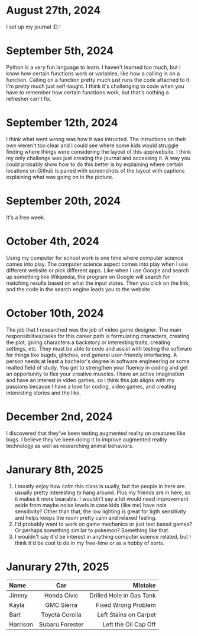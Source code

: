 # August 27th, 2024
I set up my journal :D !
# September 5th, 2024
Python is a very fun language to learn. I haven't learned too much, but I know how certain functions work or variables, like how a calling in on a function. Calling on a function pretty much just runs the code attached to it. I'm pretty much just self-taught. I think it's challenging to code when you have to remember how certain functions work, but that's nothing a refresher can't fix.
# September 12th, 2024
I think what went wrong was how it was intructed. The intructions on their own weren't too clear and I could see where some kids would struggle finding where things were considering the layout of this app/website. I think my only challenge was just creating the journal and accessing it. A way you could probably show how to do this better is by explaining where certain locations on Github is paired with screenshots of the layout with captions explaining what was going on in the picture.
# September 20th, 2024
It's a free week.
# October 4th, 2024
Using my computer for school work is one time where computer science comes into play. The computer science aspect comes into play when I use different website or pick different apps. Like when I use Google and search up something like Wikipedia, the program on Google will search for matching results based on what the input states. Then you click on the link, and the code in the search engine leads you to the website.
# October 10th, 2024
The job that I researched was the job of video game designer. The main responsiblities/tasks for this career path is formulating characters, creating the plot, giving characters a backstory or interesting traits, creating settings, etc. They must be able to code and assist with testing the software for things like bugds, glitches, and general user-friendly interfacing. A person needs at least a bachelor's degree in software engineering or some realted field of study. You get to strengthen your fluency in coding and get an opportunity to flex your creative muscles. I have an active imagination and have an interest in video games, so I think this job aligns with my passions because I have a love for coding, video games, and creating interesting stories and the like.
# December 2nd, 2024
I discovered that they've been testing augmented reality on creatures like bugs. I believe they've been doing it to improve augmented reality technology as well as researching animal behaviors.
# Janurary 8th, 2025
1. I mostly enjoy how calm this class is uually, but the people in here are usually pretty interesting to hang around. Plus my friends are in here, so it makes it more bearable. I wouldn't say a lot would need improvement aside from maybe noise levels in case kids (like me) have nois sensitivity? Other than that, the low lighting is great for ligth sensitivity and helps keeps the room pretty calm and relaxed feeling.
2. I'd probably want to work on game mechanics or just text based games? Or perhaps something similar to pokemon? Something like that.
3. I wouldn't say it'd be interest in anything computer science related, but I think it'd be cool to do in my free-time or as a hobby of sorts.
# Janurary 27th, 2025
| Name | Car | Mistake |
| :--- | :---: | ---: |
| Jimmy | Honda Civic | Drilled Hole in Gas Tank |
| Kayla | GMC Sierra | Fixed Wrong Problem |
| Bart | Toyota Corolla | Left Stains on Carpet |
| Harrison | Subaru Forester | Left the Oil Cap Off |
